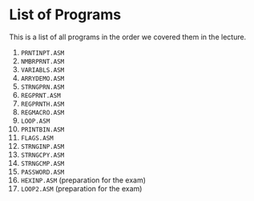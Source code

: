 # List of Programs

This is a list of all programs in the order we covered them in the lecture.

1. `PRNTINPT.ASM`
2. `NMBRPRNT.ASM`
3. `VARIABLS.ASM`
4. `ARRYDEMO.ASM`
5. `STRNGPRN.ASM`
6. `REGPRNT.ASM`
7. `REGPRNTH.ASM`
8. `REGMACRO.ASM`
9. `LOOP.ASM`
10. `PRINTBIN.ASM`
11. `FLAGS.ASM`
12. `STRNGINP.ASM`
13. `STRNGCPY.ASM`
14. `STRNGCMP.ASM`
15. `PASSWORD.ASM`
16. `HEXINP.ASM` (preparation for the exam)
17. `LOOP2.ASM` (preparation for the exam)
